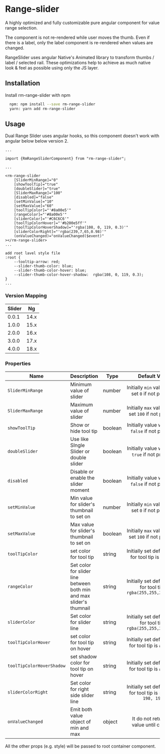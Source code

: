 
# Range-slider

A highly optimized and fully customizable pure angular component for value range selection.

The component is not re-rendered while user moves the thumb.
Even if there is a label, only the label component is re-rendered when values are changed.

RangeSlider uses angular Native's Animated library to transform thumbs / label / selected rail.
These optimizations help to achieve as much native look & feel as possible using only the JS layer.


## Installation

Install rm-range-slider with npm

```bash
  npm: npm install --save rm-range-slider
  yarn: yarn add rm-range-slider
```


## Usage

Dual Range Slider uses angular hooks, so this component doesn't work with angular below below version 2.




```
...

import {RmRangeSliderComponent} from "rm-range-slider";

...

<rm-range-slider
	[SliderMinRange]="0"
	[showToolTip]="true"
	[doubleSlider]="true"
	[SliderMaxRange]="100"
	[disabled]="false"
	[setMinValue]="10"
	[setMaxValue]="60"
	[toolTipColor]="'#8a00e5'"
	[rangeColor]="'#8a00e5'"
	[sliderColor]="'#C6C6C6'"
	[toolTipColorHover]="'#b200e5ff'"
	[toolTipColorHoverShadow]="'rgba(108, 0, 119, 0.3)'"
	[sliderColorRight]="'rgba(239,7,65,0.98)'"
	(onValueChanged)="onValueChanged($event)"
></rm-range-slider>
... 

add root lavel style file
:root {
	--tooltip-arrow: red;
	--slider-thumb-color: blue;
	--slider-thumb-color-hover: blue;
	--slider-thumb-color-hover-shadow:  rgba(108, 0, 119, 0.3);
}
... 
```
### Version Mapping

| Slider | Ng   |
|--------|------|
| 0.0.1  | 14.x |
| 1.0.0  | 15.x |
| 2.0.0  | 16.x |
| 3.0.0  | 17.x |
| 4.0.0  | 18.x |


### Properties

| Name                      | Description                                                          | Type    |                            Default Value                             |
|---------------------------|----------------------------------------------------------------------|---------|:--------------------------------------------------------------------:|
| `SliderMinRange`          | Minimum value of slider                                              | number  |        Initially `min` value will be set `0` if not provided         |
| `SliderMaxRange`          | Maximum value of slider                                              | number  |       Initially `max` value will be set `100` if not provided        |
| `showToolTip`             | Show or hide tool tip                                                | boolean |         Initially value will be set `false` if not provided          |
| `doubleSlider`            | Use like SIngle Slider or double slider                              | boolean |          Initially value will be set `true` if not provided          |
| `disabled`                | Disable or enable the slider moment                                  | boolean |         Initially value will be set `false` if not provided          |
| `setMinValue`             | Min value for slider's thumbnail to set on                           | number  |        Initially `min` value will be set `0` if not provided         |
| `setMaxValue`             | Max value for slider's thumbnail to set on                           | boolean |       Initially `max` value will be set `100` if not provided        |
| `toolTipColor`            | set color for tool tip                                               | string  |        Initially set default color for tool tip is `#8a00e5`         |
| `rangeColor`              | Set color for slider line between both min and max slider's thumnail | string  | Initially set default color for tool tip is `rgba(255,255,255,0.99)` |
| `sliderColor`             | Set color for slider line                                            | string  | Initially set default color for tool tip is `rgba(255,255,255,0.47)` |
| `toolTipColorHover`       | set color for tool tip on hover                                      | string  |        Initially set default color for tool tip is `#8a00e5'`        |
| `toolTipColorHoverShadow` | set shadow color for tool tip on hover                               | string  |        Initially set default color for tool tip is `#8a00e5'`        |
| `sliderColorRight`        | Set color for right side slider line                                 | string  |   Initially set default color for tool tip is `rgb(198, 198, 198)`   |
| `onValueChanged`          | Emit both value object of min and max                                | object  |               It do not return any value until changes               |

All the other props (e.g. style) will be passed to root container component.

